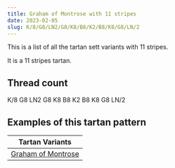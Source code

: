 ```yaml
---
title: Graham of Montrose with 11 stripes
date: 2023-02-05
slug: K/8/G8/LN2/G8/K8/B8/K2/B8/K8/G8/LN/2
---
```

This is a list of all the tartan sett variants with 11 stripes.

It is a 11 stripes tartan.


## Thread count
K/8 G8 LN2 G8 K8 B8 K2 B8 K8 G8 LN/2

## Examples of this tartan pattern

| Tartan Variants |
|---------------|
| [Graham of Montrose](/variants/k/8/g8/ln2/g8/k8/b8/k2/b8/k8/g8/ln/2-b304080-g008000-k000000-lne0e0e0)||
